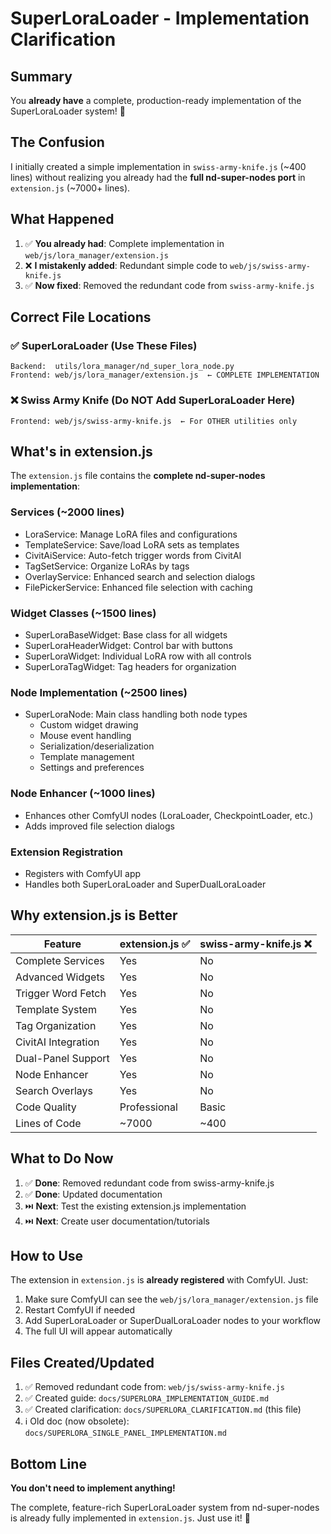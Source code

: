 # SuperLoraLoader - Implementation Clarification

## Summary

You **already have** a complete, production-ready implementation of the SuperLoraLoader system! 🎉

## The Confusion

I initially created a simple implementation in `swiss-army-knife.js` (~400 lines) without realizing you already had the **full nd-super-nodes port** in `extension.js` (~7000+ lines).

## What Happened

1. ✅ **You already had**: Complete implementation in `web/js/lora_manager/extension.js`
2. ❌ **I mistakenly added**: Redundant simple code to `web/js/swiss-army-knife.js`
3. ✅ **Now fixed**: Removed the redundant code from `swiss-army-knife.js`

## Correct File Locations

### ✅ SuperLoraLoader (Use These Files)

```
Backend:  utils/lora_manager/nd_super_lora_node.py
Frontend: web/js/lora_manager/extension.js  ← COMPLETE IMPLEMENTATION
```

### ❌ Swiss Army Knife (Do NOT Add SuperLoraLoader Here)

```
Frontend: web/js/swiss-army-knife.js  ← For OTHER utilities only
```

## What's in extension.js

The `extension.js` file contains the **complete nd-super-nodes implementation**:

### Services (~2000 lines)

- LoraService: Manage LoRA files and configurations
- TemplateService: Save/load LoRA sets as templates
- CivitAiService: Auto-fetch trigger words from CivitAI
- TagSetService: Organize LoRAs by tags
- OverlayService: Enhanced search and selection dialogs
- FilePickerService: Enhanced file selection with caching

### Widget Classes (~1500 lines)

- SuperLoraBaseWidget: Base class for all widgets
- SuperLoraHeaderWidget: Control bar with buttons
- SuperLoraWidget: Individual LoRA row with all controls
- SuperLoraTagWidget: Tag headers for organization

### Node Implementation (~2500 lines)

- SuperLoraNode: Main class handling both node types
    - Custom widget drawing
    - Mouse event handling
    - Serialization/deserialization
    - Template management
    - Settings and preferences

### Node Enhancer (~1000 lines)

- Enhances other ComfyUI nodes (LoraLoader, CheckpointLoader, etc.)
- Adds improved file selection dialogs

### Extension Registration

- Registers with ComfyUI app
- Handles both SuperLoraLoader and SuperDualLoraLoader

## Why extension.js is Better

| Feature             | extension.js ✅ | swiss-army-knife.js ❌ |
| ------------------- | --------------- | ---------------------- |
| Complete Services   | Yes             | No                     |
| Advanced Widgets    | Yes             | No                     |
| Trigger Word Fetch  | Yes             | No                     |
| Template System     | Yes             | No                     |
| Tag Organization    | Yes             | No                     |
| CivitAI Integration | Yes             | No                     |
| Dual-Panel Support  | Yes             | No                     |
| Node Enhancer       | Yes             | No                     |
| Search Overlays     | Yes             | No                     |
| Code Quality        | Professional    | Basic                  |
| Lines of Code       | ~7000           | ~400                   |

## What to Do Now

1. ✅ **Done**: Removed redundant code from swiss-army-knife.js
2. ✅ **Done**: Updated documentation
3. ⏭️ **Next**: Test the existing extension.js implementation
4. ⏭️ **Next**: Create user documentation/tutorials

## How to Use

The extension in `extension.js` is **already registered** with ComfyUI. Just:

1. Make sure ComfyUI can see the `web/js/lora_manager/extension.js` file
2. Restart ComfyUI if needed
3. Add SuperLoraLoader or SuperDualLoraLoader nodes to your workflow
4. The full UI will appear automatically

## Files Created/Updated

1. ✅ Removed redundant code from: `web/js/swiss-army-knife.js`
2. ✅ Created guide: `docs/SUPERLORA_IMPLEMENTATION_GUIDE.md`
3. ✅ Created clarification: `docs/SUPERLORA_CLARIFICATION.md` (this file)
4. ℹ️ Old doc (now obsolete): `docs/SUPERLORA_SINGLE_PANEL_IMPLEMENTATION.md`

## Bottom Line

**You don't need to implement anything!**

The complete, feature-rich SuperLoraLoader system from nd-super-nodes is already fully implemented in `extension.js`. Just use it! 🚀
